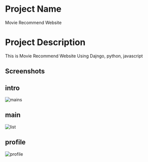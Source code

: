 # Project Name
Movie Recommend Website

# Project Description
This is Movie Recommend Website 
Using Dajngo, python, javascript  

## Screenshots

## intro 
![mains](https://user-images.githubusercontent.com/55237012/73512006-492a1a80-442b-11ea-934f-109f24a14442.PNG)
## main
![list](https://user-images.githubusercontent.com/55237012/73512026-5ba45400-442b-11ea-9cfd-1239acb3ea03.PNG)
## profile
![profile](https://user-images.githubusercontent.com/55237012/73512028-5cd58100-442b-11ea-9c63-0c616c43c964.PNG)
